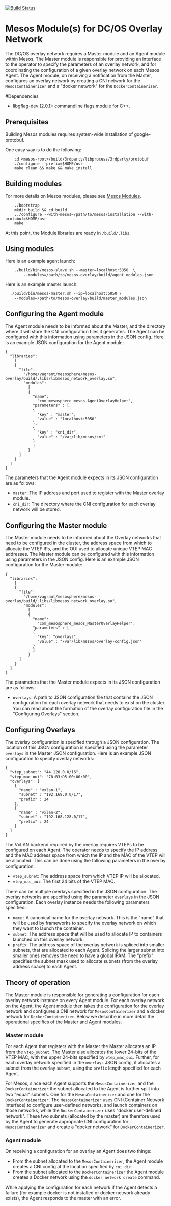 [![Build Status](https://jenkins.mesosphere.com/service/jenkins/buildStatus/icon?job=mesos-overlay-modules)](https://jenkins.mesosphere.com/service/jenkins/job/mesos-overlay-modules)

# Mesos Module(s) for DC/OS Overlay Network
The DC/OS overlay network requires a Master module and an Agent module
within Mesos. The Master module is responsible for providing an
interface to the operator to specify the parameters of an overlay
network, and for coordinating the configuration of a given overlay
network on each Mesos Agent. The Agent module, on receiving a
notification from the Master, configures an overlay network by
creating a CNI network for the `MesosContainerizer` and a "docker
network" for the `DockerContainerizer`.

#Dependencies
* libgflag-dev (2.0.1): commandline flags module for C++.


## Prerequisites

Building Mesos modules requires system-wide installation of google-protobuf.

One easy way is to do the following:

```
    cd <mesos-root>/build/3rdparty/libprocess/3rdparty/protobuf
    ./configure --prefix=$HOME/usr
    make clean && make && make install
```

## Building modules
For more details on Mesos modules, please see
[Mesos Modules](http://mesos.apache.org/documentation/latest/modules/).

```
    ./bootstrap
    mkdir build && cd build
    ../configure --with-mesos=/path/to/mesos/installation --with-protobuf=$HOME/usr
    make
```

At this point, the Module libraries are ready in `/build/.libs`.

## Using modules

Here is an example agent launch:

```
    ./build/bin/mesos-slave.sh --master=localhost:5050  \
        --modules=/path/to/mesos-overlay/build/agent_modules.json
```

Here is an example master launch:
```
  ./build/bin/mesos-master.sh --ip=localhost:5050 \
    --modules=/path/to/mesos-overlay/build/master_modules.json
```

## Configuring the Agent module
The Agent module needs to be informed about the Master, and the
directory where it will store the CNI configuration files it
generates. The Agent can be configured with this information using
parameters in the JSON config. Here is an example JSON configuration
for the Agent module:
```
{
  "libraries":
    [
    {
      "file":
        "/home/vagrant/mesosphere/mesos-overlay/build/.libs/libmesos_network_overlay.so",
        "modules":
          [
          {
            "name":
              "com_mesosphere_mesos_AgentOverlayHelper",
            "parameters" : [
            {
              "key" : "master",
              "value" : "localhost:5050"
            },
            {
              "key" : "cni_dir",
              "value" : "/var/lib/mesos/cni"
            }
            ]
          }
      ]
    }
  ]
}
```
The parameters that the Agent module expects in its JSON configuration
are as follows:
* `master`: The IP address and port used to register with the Master overlay module.
* `cni_dir`: The directory where the CNI configuration for each overlay network will be stored.

## Configuring the Master module
The Master module needs to be informed about the Overlay networks that
need to be configured in the cluster, the address space from which to
allocate the VTEP IPs, and the OUI used to allocate unique VTEP MAC
addresses. The Master module can be configured with this information
using parameters in the JSON config. Here is an example JSON
configuration for the Master module:
```
{
  "libraries":
    [
    {
      "file":
        "/home/vagrant/mesosphere/mesos-overlay/build/.libs/libmesos_network_overlay.so",
        "modules":
          [
          {
            "name":
              "com_mesosphere_mesos_MasterOverlayHelper",
            "parameters" : [
            {
              "key": "overlays",
              "value" : "/var/lib/mesos/overlay-config.json"
            }
            ]
          }
      ]
    }
  ]
}
```

The parameters that the Master module expects in its JSON
configuration are as follows:
* `overlays`: A path to  JSON configuration file that contains the
JSON configuration for each overlay network that needs to exist on
the cluster. You can read about the formation of the overlay 
configuration file in the "Configuring Overlays" section.


## Configuring Overlays
The overlay configuration is specified through a JSON configuration.
The location of this JSON configuration is specified using the
parameter `overlays` in the Master JSON configuration. Here is an
example JSON configuration to specify overlay networks:

```{.json}
{
  "vtep_subnet": "44.128.0.0/16",
  "vtep_mac_oui": "70:B3:D5:00:00:00",
  "overlays": [
    {
      "name" : "vxlan-1",
      "subnet" : "192.168.0.0/17",
      "prefix" : 24
    },
    {
      "name" : "vxlan-2",
      "subnet" : "192.168.128.0/17",
      "prefix" : 24
    }
  ]
}
```

The VxLAN backend required by the overlay requires VTEPs to be
configured on each Agent. The operator needs to specify the IP address
and the MAC address space from which the IP and the MAC of the VTEP
will be allocated. This can be done using the following parameters in
the overlay configuration:
* `vtep_subnet`: The address space from which VTEP IP will be
allocated.
* `vtep_mac_oui`: The first 24 bits of the VTEP MAC.

There can be multiple overlays specified in the JSON configuration.
The overlay networks are specified using the parameter `overlays` in
the JSON configuration.  Each overlay instance needs the following
parameters specified:
* `name` : A canonical name for the overlay network. This is the
"name" that will be used by frameworks to specify the overlay network
on which they want to launch the container.
* `subnet`: The address space that will be used to allocate IP to
containers launched on this overlay network.
* `prefix`: The address space of the overlay network is spliced into
smaller subnets, that are allocated to each Agent. Splicing the larger
subnet into smaller ones removes the need to have a global IPAM. The
"prefix" specifies the subnet mask used to allocate subnets (from the
overlay address space) to each Agent.


## Theory of operation
The Master module is responsible for generating a configuration for
each overlay network instance on every Agent module.  For each overlay
network on the Agent, the Agent module then takes the configuration
for the overlay network and configures a CNI network for
`MesosContainerizer` and a docker network for `DockerContainerizer`.
Below we describe in more detail the operational specifics of the Master
and Agent modules.


### Master module
For each Agent that registers with the Master the Master allocates an
IP from the `vtep_subnet`. The Master also allocates the lower 24-bits
of the VTEP MAC, with the upper 24-bits specified by `vtep_mac_oui`.
Further, for each overlay network specified in the `overlays` JSON
config, it allocates a subnet from the overlay `subnet`, using the
`prefix` length specified for each Agent. 

For Mesos, since each Agent supports the `MesosContainerizer` and the
`DockerContainerizer` the subnet allocated to the Agent is further
split into two "equal" subnets. One for the `MesosContainerizer` and
one for the `DockerContainerizer`. The `MesosContainerizer` uses CNI
(Container Network Interface) to configure user-defined networks, and
launch containers on those networks, while the `DockerContainerizer`
uses "docker user-defined network". These two subnets (allocated by
the master) are therefore used by the Agent to generate appropriate
CNI configuration for `MesosContainerizer` and create a "docker
network" for `DockerContainerizer`.


### Agent module
On receiving a configuration for an overlay an Agent does two things:
* From the subnet allocated to the `MesosContainerizer`, the Agent module
creates a CNI config at the location specified by `cni_dir`.
* From the subnet allocated to the `DockerContainerizer` the Agent
 module creates a Docker network using the `docker network create`
 command.

While applying the configuration for each network if the Agent detects
a failure (for example docker is not installed or docker network
already exists), the Agent responds to the master with an error.

